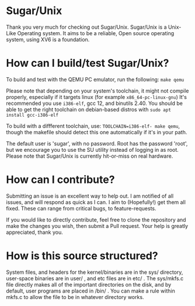 # Sugar/Unix
Thank you very much for checking out Sugar/Unix. Sugar/Unix is a Unix-Like Operating system. It aims to be a reliable, Open source operating system, using XV6 is a foundation.

# How can I build/test Sugar/Unix?
To build and test with the QEMU PC emulator, run the following:
`make qemu`

Please note that depending on your system's toolchain, it might not compile properly, especially if it targets linux (for example `x86_64-pc-linux-gnu`)
It's recommended you use `i386-elf`, gcc 12, and binutils 2.40. You should be able to get the right toolchain on debian-based distros with `sudo apt install gcc-i386-elf`

To build with a diffferent toolchain, use: `TOOLCHAIN=i386-elf- make qemu`, though the makefile should detect this one automatically if it's in your path.

The default user is 'sugar', with no password. Root has the password 'root', but we encourage you to use the SU utility instead of logging in as root. Please note that Sugar/Unix is currently hit-or-miss on real hardware.

# How can I contribute?
Submitting an issue is an excellent way to help out. I am notified of all issues, and will respond as quick as I can. I aim to (Hopefully!) get them all fixed. These can range from critical bugs, to feature-requests.

If you would like to directly contribute, feel free to clone the repository and make the changes you wish, then submit a Pull request. Your help is greatly appreciated, thank you.

# How is this source structured?
System files, and headers for the kernel/binaries are in the sys/ directory, user-space binaries are in user/ , and etc files are in etc/ . The sys/mkfs.c file directly makes all of the important directories on the disk, and by default, user programs are placed in /bin/ . You can make a rule within mkfs.c to allow the file to be in whatever directory works.
